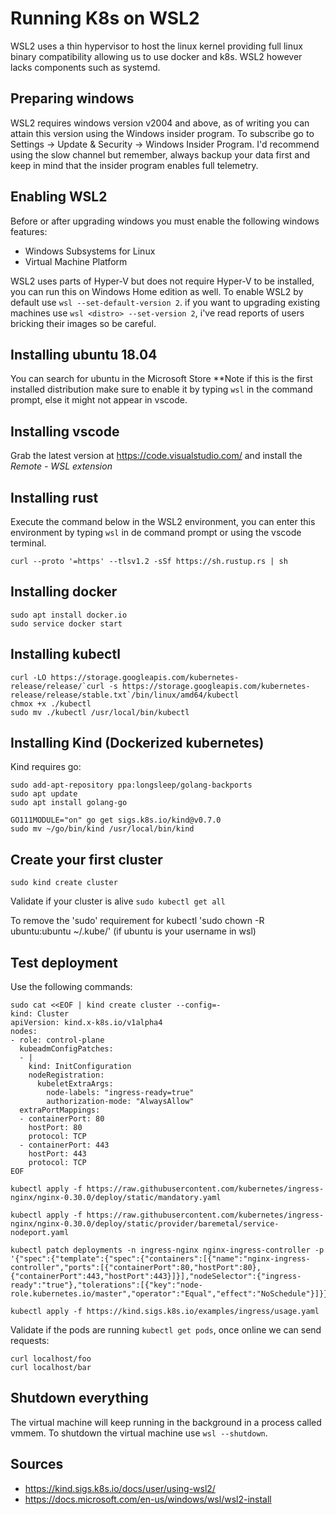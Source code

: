 # Running K8s on WSL2
WSL2 uses a thin hypervisor to host the linux kernel providing full linux binary compatibility allowing us 
to use docker and k8s. WSL2 however lacks components such as systemd.

## Preparing windows
WSL2 requires windows version v2004 and above, as of writing you can attain this version using the Windows insider program. 
To subscribe go to Settings -> Update & Security -> Windows Insider Program. 
I'd recommend using the slow channel but remember, always backup your data first and 
keep in mind that the insider program enables full telemetry.

## Enabling WSL2
Before or after upgrading windows you must enable the following windows features:
* Windows Subsystems for Linux 
* Virtual Machine Platform

WSL2 uses parts of Hyper-V but does not require Hyper-V to be installed, you can run this on Windows Home edition as well. 
To enable WSL2 by default use `wsl --set-default-version 2`. 
if you want to upgrading existing machines use `wsl <distro> --set-version 2`,
i've read reports of users bricking their images so be careful.

## Installing ubuntu 18.04
You can search for ubuntu in the Microsoft Store
**Note if this is the first installed distribution make sure to enable it by typing `wsl` in the command prompt, else it might not appear in vscode.

## Installing vscode 
Grab the latest version at https://code.visualstudio.com/ and install the _Remote - WSL extension_

## Installing rust
Execute the command below in the WSL2 environment, you can enter this environment by typing `wsl` in de command prompt or using the vscode terminal.
```
curl --proto '=https' --tlsv1.2 -sSf https://sh.rustup.rs | sh
``` 

## Installing docker
```
sudo apt install docker.io
sudo service docker start
```

## Installing kubectl 
```
curl -LO https://storage.googleapis.com/kubernetes-release/release/`curl -s https://storage.googleapis.com/kubernetes-release/release/stable.txt`/bin/linux/amd64/kubectl
chmox +x ./kubectl
sudo mv ./kubectl /usr/local/bin/kubectl
```

## Installing Kind (Dockerized kubernetes)
Kind requires go:
```
sudo add-apt-repository ppa:longsleep/golang-backports
sudo apt update
sudo apt install golang-go
```

```
GO111MODULE="on" go get sigs.k8s.io/kind@v0.7.0
sudo mv ~/go/bin/kind /usr/local/bin/kind
```

## Create your first cluster
```
sudo kind create cluster
```
Validate if your cluster is alive `sudo kubectl get all`

To remove the 'sudo' requirement for kubectl
'sudo chown -R ubuntu:ubuntu ~/.kube/' (if ubuntu is your username in wsl)

## Test deployment
Use the following commands:
```
sudo cat <<EOF | kind create cluster --config=-
kind: Cluster
apiVersion: kind.x-k8s.io/v1alpha4
nodes:
- role: control-plane
  kubeadmConfigPatches:
  - |
    kind: InitConfiguration
    nodeRegistration:
      kubeletExtraArgs:
        node-labels: "ingress-ready=true"
        authorization-mode: "AlwaysAllow"
  extraPortMappings:
  - containerPort: 80
    hostPort: 80
    protocol: TCP
  - containerPort: 443
    hostPort: 443
    protocol: TCP
EOF
```
```
kubectl apply -f https://raw.githubusercontent.com/kubernetes/ingress-nginx/nginx-0.30.0/deploy/static/mandatory.yaml

kubectl apply -f https://raw.githubusercontent.com/kubernetes/ingress-nginx/nginx-0.30.0/deploy/static/provider/baremetal/service-nodeport.yaml

kubectl patch deployments -n ingress-nginx nginx-ingress-controller -p '{"spec":{"template":{"spec":{"containers":[{"name":"nginx-ingress-controller","ports":[{"containerPort":80,"hostPort":80},{"containerPort":443,"hostPort":443}]}],"nodeSelector":{"ingress-ready":"true"},"tolerations":[{"key":"node-role.kubernetes.io/master","operator":"Equal","effect":"NoSchedule"}]}}}}'

kubectl apply -f https://kind.sigs.k8s.io/examples/ingress/usage.yaml
```

Validate if the  pods are running `kubectl get pods`, once online we can send requests:
```
curl localhost/foo
curl localhost/bar
```

## Shutdown everything
The virtual machine will keep running in the background in a process called vmmem. To shutdown the virtual machine use `wsl --shutdown`.

## Sources
- https://kind.sigs.k8s.io/docs/user/using-wsl2/
- https://docs.microsoft.com/en-us/windows/wsl/wsl2-install
